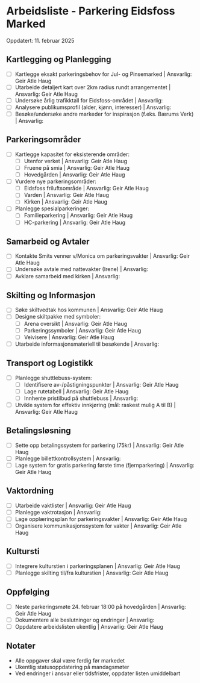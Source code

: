 # Arbeidsliste - Parkering Eidsfoss Marked
Oppdatert: 11. februar 2025

## Kartlegging og Planlegging
- [ ] Kartlegge eksakt parkeringsbehov for Jul- og Pinsemarked | Ansvarlig: Geir Atle Haug
- [ ] Utarbeide detaljert kart over 2km radius rundt arrangementet | Ansvarlig: Geir Atle Haug
- [ ] Undersøke årlig trafikktall for Eidsfoss-området | Ansvarlig: 
- [ ] Analysere publikumsprofil (alder, kjønn, interesser) | Ansvarlig: 
- [ ] Besøke/undersøke andre markeder for inspirasjon (f.eks. Bærums Verk) | Ansvarlig: 

## Parkeringsområder
- [ ] Kartlegge kapasitet for eksisterende områder:
  - [ ] Utenfor verket | Ansvarlig: Geir Atle Haug
  - [ ] Fruene på smia | Ansvarlig: Geir Atle Haug
  - [ ] Hovedgården | Ansvarlig: Geir Atle Haug
- [ ] Vurdere nye parkeringsområder:
  - [ ] Eidsfoss friluftsområde | Ansvarlig: Geir Atle Haug
  - [ ] Varden | Ansvarlig: Geir Atle Haug
  - [ ] Kirken | Ansvarlig: Geir Atle Haug
- [ ] Planlegge spesialparkeringer:
  - [ ] Familieparkering | Ansvarlig: Geir Atle Haug
  - [ ] HC-parkering | Ansvarlig: Geir Atle Haug

## Samarbeid og Avtaler
- [ ] Kontakte Smits venner v/Monica om parkeringsvakter | Ansvarlig: Geir Atle Haug
- [ ] Undersøke avtale med nattevakter (Irene) | Ansvarlig: 
- [ ] Avklare samarbeid med kirken | Ansvarlig: 

## Skilting og Informasjon
- [ ] Søke skiltvedtak hos kommunen | Ansvarlig: Geir Atle Haug
- [ ] Designe skiltpakke med symboler:
  - [ ] Arena oversikt | Ansvarlig: Geir Atle Haug
  - [ ] Parkeringssymboler | Ansvarlig: Geir Atle Haug
  - [ ] Veivisere | Ansvarlig: Geir Atle Haug
- [ ] Utarbeide informasjonsmateriell til besøkende | Ansvarlig: 

## Transport og Logistikk
- [ ] Planlegge shuttlebuss-system:
  - [ ] Identifisere av-/påstigningspunkter | Ansvarlig: Geir Atle Haug
  - [ ] Lage rutetabell | Ansvarlig: Geir Atle Haug
  - [ ] Innhente pristilbud på shuttlebuss | Ansvarlig: 
- [ ] Utvikle system for effektiv innkjøring (mål: raskest mulig A til B) | Ansvarlig: Geir Atle Haug

## Betalingsløsning
- [ ] Sette opp betalingssystem for parkering (75kr) | Ansvarlig: Geir Atle Haug
- [ ] Planlegge billettkontrollsystem | Ansvarlig: 
- [ ] Lage system for gratis parkering første time (fjernparkering) | Ansvarlig: Geir Atle Haug

## Vaktordning
- [ ] Utarbeide vaktlister | Ansvarlig: Geir Atle Haug
- [ ] Planlegge vaktrotasjon | Ansvarlig: 
- [ ] Lage opplæringsplan for parkeringsvakter | Ansvarlig: Geir Atle Haug
- [ ] Organisere kommunikasjonssystem for vakter | Ansvarlig: Geir Atle Haug

## Kultursti
- [ ] Integrere kulturstien i parkeringsplanen | Ansvarlig: Geir Atle Haug
- [ ] Planlegge skilting til/fra kulturstien | Ansvarlig: Geir Atle Haug

## Oppfølging
- [ ] Neste parkeringsmøte 24. februar 18:00 på hovedgården | Ansvarlig: Geir Atle Haug
- [ ] Dokumentere alle beslutninger og endringer | Ansvarlig: 
- [ ] Oppdatere arbeidslisten ukentlig | Ansvarlig: Geir Atle Haug

## Notater
- Alle oppgaver skal være ferdig før markedet
- Ukentlig statusoppdatering på mandagsmøter
- Ved endringer i ansvar eller tidsfrister, oppdater listen umiddelbart
